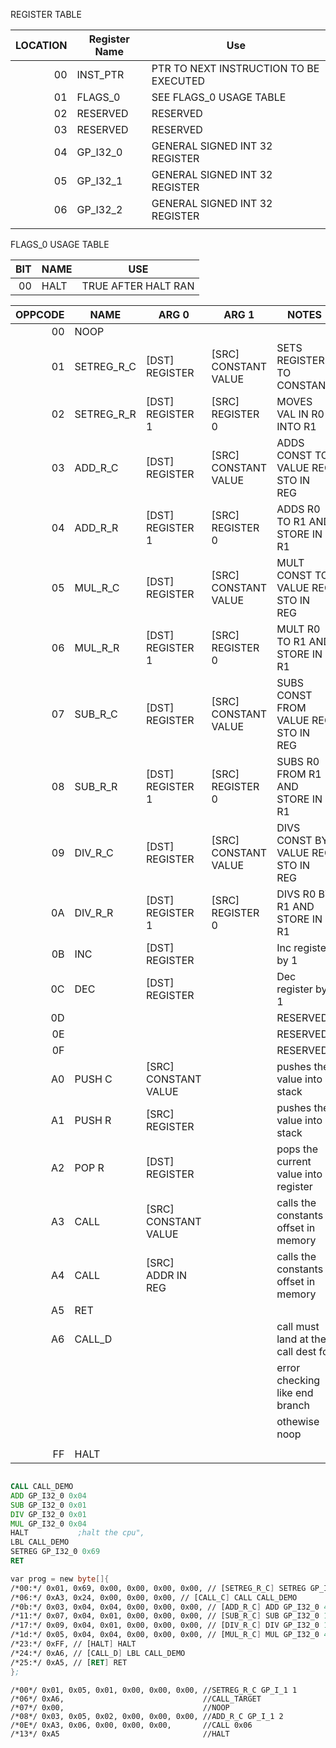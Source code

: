 REGISTER TABLE

| LOCATION | Register Name | Use                                    |
|---------:|---------------|----------------------------------------|
|       00 | INST_PTR      | PTR TO NEXT INSTRUCTION TO BE EXECUTED |
|       01 | FLAGS_0       | SEE FLAGS_0 USAGE TABLE                |
|       02 | RESERVED      | RESERVED                               |
|       03 | RESERVED      | RESERVED                               |
|       04 | GP_I32_0      | GENERAL SIGNED INT 32 REGISTER         |
|       05 | GP_I32_1      | GENERAL SIGNED INT 32 REGISTER         |
|       06 | GP_I32_2      | GENERAL SIGNED INT 32 REGISTER         |
|          |               |                                        |

FLAGS_0 USAGE TABLE

| BIT | NAME | USE                 |
|----:|------|---------------------|
|  00 | HALT | TRUE AFTER HALT RAN |

| OPPCODE | NAME       | ARG 0                | ARG 1                | NOTES                                | IMPLED |
|--------:|------------|----------------------|----------------------|--------------------------------------|--------|
|      00 | NOOP       |                      |                      |                                      | x      |
|      01 | SETREG_R_C | [DST] REGISTER       | [SRC] CONSTANT VALUE | SETS REGISTER TO CONSTANT            | x      |
|      02 | SETREG_R_R | [DST] REGISTER 1     | [SRC] REGISTER  0    | MOVES VAL IN R0 INTO R1              | x      |
|      03 | ADD_R_C    | [DST] REGISTER       | [SRC] CONSTANT VALUE | ADDS CONST TO VALUE REG STO IN REG   | x      |
|      04 | ADD_R_R    | [DST] REGISTER 1     | [SRC] REGISTER 0     | ADDS R0 TO R1 AND STORE IN R1        | x      |
|      05 | MUL_R_C    | [DST] REGISTER       | [SRC] CONSTANT VALUE | MULT CONST TO VALUE REG STO IN REG   | x      |
|      06 | MUL_R_R    | [DST] REGISTER 1     | [SRC] REGISTER 0     | MULT R0 TO R1 AND STORE IN R1        | x      |
|      07 | SUB_R_C    | [DST] REGISTER       | [SRC] CONSTANT VALUE | SUBS CONST FROM VALUE REG STO IN REG | x      |
|      08 | SUB_R_R    | [DST] REGISTER 1     | [SRC] REGISTER 0     | SUBS R0 FROM R1 AND STORE IN R1      | x      |
|      09 | DIV_R_C    | [DST] REGISTER       | [SRC] CONSTANT VALUE | DIVS CONST BY VALUE REG STO IN REG   | x      |
|      0A | DIV_R_R    | [DST] REGISTER 1     | [SRC] REGISTER 0     | DIVS R0 BY R1 AND STORE IN R1        | x      |
|      0B | INC        | [DST] REGISTER       |                      | Inc register by 1                    |        |
|      0C | DEC        | [DST] REGISTER       |                      | Dec register by 1                    |        |
|      0D |            |                      |                      | RESERVED                             |        |
|      0E |            |                      |                      | RESERVED                             |        |
|      0F |            |                      |                      | RESERVED                             |        |
|      A0 | PUSH C     | [SRC] CONSTANT VALUE |                      | pushes the value into stack          | x      |
|      A1 | PUSH R     | [SRC] REGISTER       |                      | pushes the value into stack          | x      |
|      A2 | POP R      | [DST] REGISTER       |                      | pops the current value into register | x      |
|      A3 | CALL       | [SRC] CONSTANT VALUE |                      | calls the constants offset in memory | x      |
|      A4 | CALL       | [SRC] ADDR IN REG    |                      | calls the constants offset in memory | x      |
|      A5 | RET        |                      |                      |                                      | x      |
|      A6 | CALL_D     |                      |                      | call must land at the call dest for  | x      |
|         |            |                      |                      | error checking like end branch       |        |
|         |            |                      |                      | othewise noop                        |        |
|         |            |                      |                      |                                      |        |
|      FF | HALT       |                      |                      |                                      |        |

```asm

CALL CALL_DEMO
ADD GP_I32_0 0x04
SUB GP_I32_0 0x01
DIV GP_I32_0 0x01
MUL GP_I32_0 0x04
HALT           ;halt the cpu",
LBL CALL_DEMO
SETREG GP_I32_0 0x69
RET

var prog = new byte[]{
/*00:*/ 0x01, 0x69, 0x00, 0x00, 0x00, 0x00, // [SETREG_R_C] SETREG GP_I32_0 69
/*06:*/ 0xA3, 0x24, 0x00, 0x00, 0x00, // [CALL_C] CALL CALL_DEMO 
/*0b:*/ 0x03, 0x04, 0x04, 0x00, 0x00, 0x00, // [ADD_R_C] ADD GP_I32_0 4
/*11:*/ 0x07, 0x04, 0x01, 0x00, 0x00, 0x00, // [SUB_R_C] SUB GP_I32_0 1
/*17:*/ 0x09, 0x04, 0x01, 0x00, 0x00, 0x00, // [DIV_R_C] DIV GP_I32_0 1
/*1d:*/ 0x05, 0x04, 0x04, 0x00, 0x00, 0x00, // [MUL_R_C] MUL GP_I32_0 4
/*23:*/ 0xFF, // [HALT] HALT  
/*24:*/ 0xA6, // [CALL_D] LBL CALL_DEMO 
/*25:*/ 0xA5, // [RET] RET  
};
```

```ASM
/*00*/ 0x01, 0x05, 0x01, 0x00, 0x00, 0x00, //SETREG_R_C GP_I_1 1
/*06*/ 0xA6,                               //CALL_TARGET
/*07*/ 0x00,                               //NOOP
/*08*/ 0x03, 0x05, 0x02, 0x00, 0x00, 0x00, //ADD_R_C GP_I_1 2
/*0E*/ 0xA3, 0x06, 0x00, 0x00, 0x00,       //CALL 0x06
/*13*/ 0xA5                                //HALT
```

